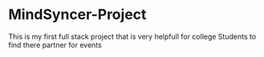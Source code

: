 # MindSyncer-Project
This is my first full stack project that is very helpfull for college Students to find there partner for events
